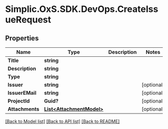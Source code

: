 # Simplic.OxS.SDK.DevOps.CreateIssueRequest

## Properties

Name | Type | Description | Notes
------------ | ------------- | ------------- | -------------
**Title** | **string** |  | 
**Description** | **string** |  | 
**Type** | **string** |  | 
**Issuer** | **string** |  | [optional] 
**IssuerEMail** | **string** |  | [optional] 
**ProjectId** | **Guid?** |  | [optional] 
**Attachments** | [**List&lt;AttachmentModel&gt;**](AttachmentModel.md) |  | [optional] 

[[Back to Model list]](../README.md#documentation-for-models) [[Back to API list]](../README.md#documentation-for-api-endpoints) [[Back to README]](../README.md)

